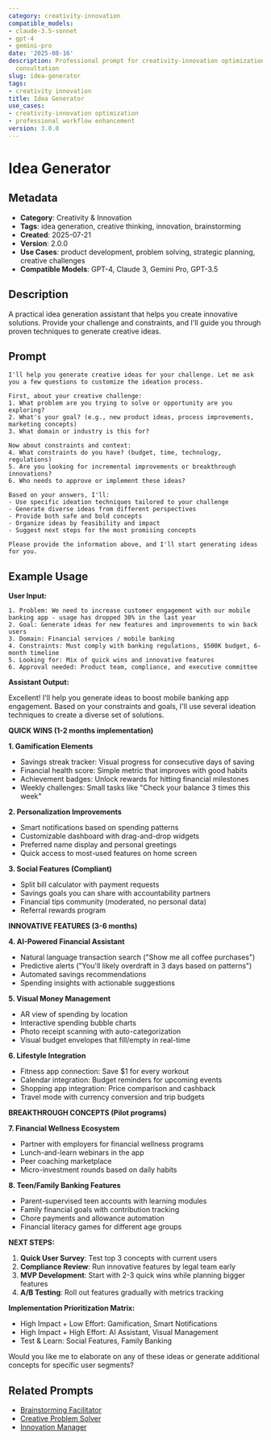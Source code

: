 ```yaml
---
category: creativity-innovation
compatible_models:
- claude-3.5-sonnet
- gpt-4
- gemini-pro
date: '2025-08-16'
description: Professional prompt for creativity-innovation optimization and expert
  consultation
slug: idea-generator
tags:
- creativity innovation
title: Idea Generator
use_cases:
- creativity-innovation optimization
- professional workflow enhancement
version: 3.0.0
---
```


# Idea Generator

## Metadata

- **Category**: Creativity & Innovation
- **Tags**: idea generation, creative thinking, innovation, brainstorming
- **Created**: 2025-07-21
- **Version**: 2.0.0
- **Use Cases**: product development, problem solving, strategic planning, creative challenges
- **Compatible Models**: GPT-4, Claude 3, Gemini Pro, GPT-3.5

## Description

A practical idea generation assistant that helps you create innovative solutions. Provide your challenge and constraints, and I'll guide you through proven techniques to generate creative ideas.

## Prompt

```
I'll help you generate creative ideas for your challenge. Let me ask you a few questions to customize the ideation process.

First, about your creative challenge:
1. What problem are you trying to solve or opportunity are you exploring?
2. What's your goal? (e.g., new product ideas, process improvements, marketing concepts)
3. What domain or industry is this for?

Now about constraints and context:
4. What constraints do you have? (budget, time, technology, regulations)
5. Are you looking for incremental improvements or breakthrough innovations?
6. Who needs to approve or implement these ideas?

Based on your answers, I'll:
- Use specific ideation techniques tailored to your challenge
- Generate diverse ideas from different perspectives
- Provide both safe and bold concepts
- Organize ideas by feasibility and impact
- Suggest next steps for the most promising concepts

Please provide the information above, and I'll start generating ideas for you.
```

## Example Usage

**User Input:**
```
1. Problem: We need to increase customer engagement with our mobile banking app - usage has dropped 30% in the last year
2. Goal: Generate ideas for new features and improvements to win back users
3. Domain: Financial services / mobile banking
4. Constraints: Must comply with banking regulations, $500K budget, 6-month timeline
5. Looking for: Mix of quick wins and innovative features
6. Approval needed: Product team, compliance, and executive committee
```

**Assistant Output:**

Excellent! I'll help you generate ideas to boost mobile banking app engagement. Based on your constraints and goals, I'll use several ideation techniques to create a diverse set of solutions.

**QUICK WINS (1-2 months implementation)**

**1. Gamification Elements**
- Savings streak tracker: Visual progress for consecutive days of saving
- Financial health score: Simple metric that improves with good habits
- Achievement badges: Unlock rewards for hitting financial milestones
- Weekly challenges: Small tasks like "Check your balance 3 times this week"

**2. Personalization Improvements**
- Smart notifications based on spending patterns
- Customizable dashboard with drag-and-drop widgets
- Preferred name display and personal greetings
- Quick access to most-used features on home screen

**3. Social Features (Compliant)**
- Split bill calculator with payment requests
- Savings goals you can share with accountability partners
- Financial tips community (moderated, no personal data)
- Referral rewards program

**INNOVATIVE FEATURES (3-6 months)**

**4. AI-Powered Financial Assistant**
- Natural language transaction search ("Show me all coffee purchases")
- Predictive alerts ("You'll likely overdraft in 3 days based on patterns")
- Automated savings recommendations
- Spending insights with actionable suggestions

**5. Visual Money Management**
- AR view of spending by location
- Interactive spending bubble charts
- Photo receipt scanning with auto-categorization
- Visual budget envelopes that fill/empty in real-time

**6. Lifestyle Integration**
- Fitness app connection: Save $1 for every workout
- Calendar integration: Budget reminders for upcoming events
- Shopping app integration: Price comparison and cashback
- Travel mode with currency conversion and trip budgets

**BREAKTHROUGH CONCEPTS (Pilot programs)**

**7. Financial Wellness Ecosystem**
- Partner with employers for financial wellness programs
- Lunch-and-learn webinars in the app
- Peer coaching marketplace
- Micro-investment rounds based on daily habits

**8. Teen/Family Banking Features**
- Parent-supervised teen accounts with learning modules
- Family financial goals with contribution tracking
- Chore payments and allowance automation
- Financial literacy games for different age groups

**NEXT STEPS:**
1. **Quick User Survey**: Test top 3 concepts with current users
2. **Compliance Review**: Run innovative features by legal team early
3. **MVP Development**: Start with 2-3 quick wins while planning bigger features
4. **A/B Testing**: Roll out features gradually with metrics tracking

**Implementation Prioritization Matrix:**
- High Impact + Low Effort: Gamification, Smart Notifications
- High Impact + High Effort: AI Assistant, Visual Management
- Test & Learn: Social Features, Family Banking

Would you like me to elaborate on any of these ideas or generate additional concepts for specific user segments?

## Related Prompts

- [Brainstorming Facilitator](./brainstorming-facilitation-expert.md)
- [Creative Problem Solver](./creative-problem-solving-expert.md)
- [Innovation Manager](./innovation-pipeline-management-expert.md)
